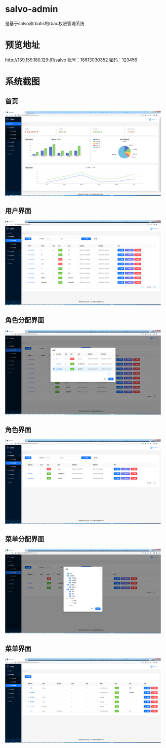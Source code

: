 # salvo-admin
是基于salvo和rbatis的rbac权限管理系统
# 预览地址
http://139.159.180.129:81/salvo 账号：18613030352 密码：123456

# 系统截图
## 首页
![home](docs/images/home.png)
## 用户界面

![user](docs/images/user.png)

## 角色分配界面

![user-role](docs/images/user-role.png)

## 角色界面

![role](docs/images/role.png)

## 菜单分配界面

![role-menu](docs/images/role-menu.png)

## 菜单界面

![menu](docs/images/menu.png)
